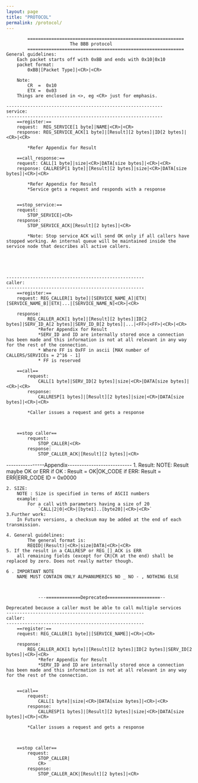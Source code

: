```yaml
---
layout: page
title: "PROTOCOL"
permalink: /protocol/
---
```

			===========================================================
		     				The BBB protocol 
			===========================================================
	General guidelines:
		Each packet starts off with 0xBB and ends with 0x10|0x10
		packet format:
			0xBB|[Packet Type]|<CR>|<CR>
		
		Note:
			CR  =  0x10
			ETX =  0x03
		Things are enclosed in <>, eg <CR> just for emphasis.

	-----------------------------------------------------------
	service:
	-----------------------------------------------------------
		==register:==
		request:  REG_SERVICE[1 byte]|NAME|<CR>|<CR>
		response: REG_SERVICE_ACK[1 byte]|[Result][2 bytes]|ID[2 bytes]|<CR>|<CR>
			
			*Refer Appendix for Result
						
		==call_response:== 
		request: CALL[1 byte]|size|<CR>|DATA[size bytes]|<CR>|<CR>
		response: CALLRESP[1 byte]|[Result][2 bytes]|size|<CR>|DATA[size bytes]|<CR>|<CR>
			
			*Refer Appendix for Result
			*Service gets a request and responds with a response
				
		
		==stop_service:==
		request:
			STOP_SERVICE|<CR>
		response:
			STOP_SERVICE_ACK|[Result][2 bytes]|<CR>
			
			*Note: Stop service ACK will send OK only if all callers have stopped working. An internal queue will be maintained inside the service node that describes all active callers.
		
	

	
		
	----------------------------------------------------
	caller:
	----------------------------------------------------
		==register:==
		request: REG_CALLER[1 byte]|[SERVICE_NAME_A]|ETX|[SERVICE_NAME_B]|ETX|...|[SERVICE_NAME_N]<CR>|<CR>
		
		response:
			REG_CALLER_ACK[1 byte]|[Result][2 bytes]|ID[2 bytes]|SERV_ID_A[2 bytes]|SERV_ID_B[2 bytes]|...|<FF>|<FF>|<CR>|<CR>
				*Refer Appendix for Result
				*SERV_ID and ID are internally stored once a connection has been made and this information is not at all relevant in any way for the rest of the connection. 
				* Where FF is 0xFF in ascii [MAX number of CALLERS/SERVICEs = 2^16 - 1]
				* FF is reserved 
		
		==call==
			request:
				CALL[1 byte]|SERV_ID[2 bytes]|size|<CR>|DATA[size bytes]|<CR>|<CR>
			response:
				CALLRESP[1 bytes]|[Result][2 bytes]|size|<CR>|DATA[size bytes]|<CR>|<CR>
				
			*Caller issues a request and gets a response
		
		
		
		==stop caller==
			request:
				STOP_CALLER|<CR>
			response:
				STOP_CALLER_ACK|[Result][2 bytes]|<CR>
		



----------------Appendix---------------------------
	1. Result:
		NOTE: Result maybe OK or ERR
		if OK :
			Result = OK|OK_CODE
		if ERR:
			Result = ERR|ERR_CODE
			ID = 0x0000
	
	2. SIZE:
		NOTE : Size is specified in terms of ASCII numbers
		example:
			For a call with parameters having a size of 20
				`CALL|2|0|<CR>|[byte1]..[byte20]|<CR>|<CR>`	
	3.Further work:
		In Future versions, a checksum may be added at the end of each transmission.
	
	4. General guidelines:
			The general format is:
			REQID|(Result)|<CR>|size|DATA|<CR>|<CR>
	5. If the result in a CALLRESP or REG_[]_ACK is ERR
		all remaining fields (except for CR|CR at the end) shall be replaced by zero. Does not really matter though.
		
	6 . IMPORTANT NOTE
		NAME MUST CONTAIN ONLY ALPHANUMERICS NO _ NO - , NOTHING ELSE 



				---=============Deprecated====================--
	
	Deprecated because a caller must be able to call multiple services 
	----------------------------------------------------
	caller:
	----------------------------------------------------
		==register:==
		request: REG_CALLER[1 byte]|[SERVICE_NAME]|<CR>|<CR>
		
		response:
			REG_CALLER_ACK[1 byte]|[Result][2 bytes]|ID[2 bytes]|SERV_ID[2 bytes]|<CR>|<CR>
				*Refer Appendix for Result
				*SERV_ID and ID are internally stored once a connection has been made and this information is not at all relevant in any way for the rest of the connection. 
		
		
		==call==
			request:
				CALL[1 byte]|size|<CR>|DATA[size bytes]|<CR>|<CR>
			response:
				CALLRESP[1 bytes]|[Result][2 bytes]|size|<CR>|DATA[size bytes]|<CR>|<CR>
				
			*Caller issues a request and gets a response
		
		
		
		==stop caller==
			request:
				STOP_CALLER|
				CR>
			response:
				STOP_CALLER_ACK|[Result][2 bytes]|<CR>


```
